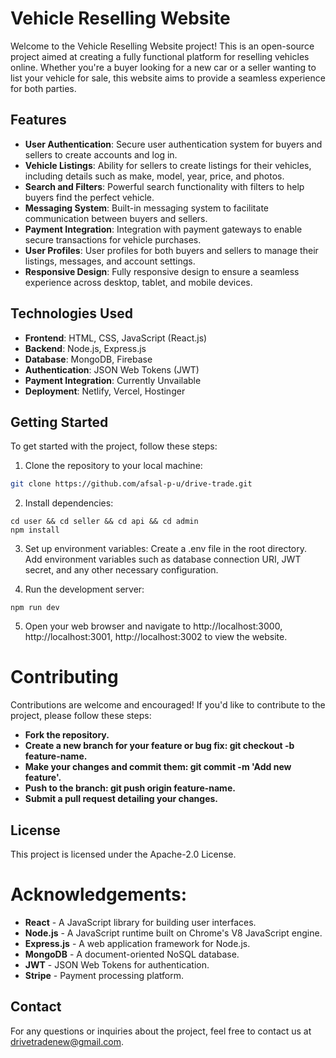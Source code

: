 # Vehicle Reselling Website

Welcome to the Vehicle Reselling Website project! This is an open-source project aimed at creating a fully functional platform for reselling vehicles online. Whether you're a buyer looking for a new car or a seller wanting to list your vehicle for sale, this website aims to provide a seamless experience for both parties.

## Features

- **User Authentication**: Secure user authentication system for buyers and sellers to create accounts and log in.
- **Vehicle Listings**: Ability for sellers to create listings for their vehicles, including details such as make, model, year, price, and photos.
- **Search and Filters**: Powerful search functionality with filters to help buyers find the perfect vehicle.
- **Messaging System**: Built-in messaging system to facilitate communication between buyers and sellers.
- **Payment Integration**: Integration with payment gateways to enable secure transactions for vehicle purchases.
- **User Profiles**: User profiles for both buyers and sellers to manage their listings, messages, and account settings.
- **Responsive Design**: Fully responsive design to ensure a seamless experience across desktop, tablet, and mobile devices.

## Technologies Used

- **Frontend**: HTML, CSS, JavaScript (React.js)
- **Backend**: Node.js, Express.js
- **Database**: MongoDB, Firebase
- **Authentication**: JSON Web Tokens (JWT)
- **Payment Integration**: Currently Unvailable
- **Deployment**: Netlify, Vercel, Hostinger

## Getting Started

To get started with the project, follow these steps:

1. Clone the repository to your local machine:
```bash
git clone https://github.com/afsal-p-u/drive-trade.git
```

2. Install dependencies:
```
cd user && cd seller && cd api && cd admin
npm install
```

3. Set up environment variables:
Create a .env file in the root directory.
Add environment variables such as database connection URI, JWT secret, and any other necessary configuration.

4. Run the development server:
```
npm run dev
```

5. Open your web browser and navigate to http://localhost:3000, http://localhost:3001, http://localhost:3002 to view the website.


# Contributing
Contributions are welcome and encouraged! If you'd like to contribute to the project, please follow these steps:

- **Fork the repository.**
- **Create a new branch for your feature or bug fix: git checkout -b feature-name.**
- **Make your changes and commit them: git commit -m 'Add new feature'.**
- **Push to the branch: git push origin feature-name.**
- **Submit a pull request detailing your changes.**

## License
This project is licensed under the Apache-2.0 License.

# Acknowledgements:
- **React** - A JavaScript library for building user interfaces.
- **Node.js** - A JavaScript runtime built on Chrome's V8 JavaScript engine.
- **Express.js** - A web application framework for Node.js.
- **MongoDB** - A document-oriented NoSQL database.
- **JWT** - JSON Web Tokens for authentication.
- **Stripe** - Payment processing platform.

## Contact
For any questions or inquiries about the project, feel free to contact us at drivetradenew@gmail.com.
